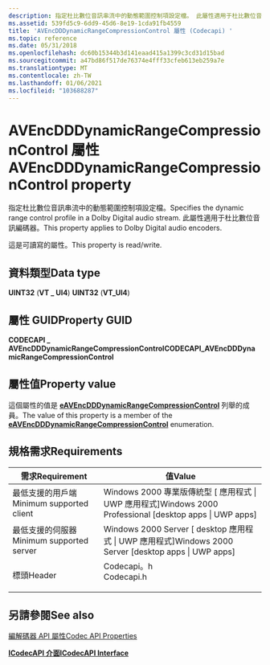 ```yaml
---
description: 指定杜比數位音訊串流中的動態範圍控制項設定檔。 此屬性適用于杜比數位音訊編碼器。
ms.assetid: 539fd5c9-6dd9-45d6-8e19-1cda91fb4559
title: 'AVEncDDDynamicRangeCompressionControl 屬性 (Codecapi) '
ms.topic: reference
ms.date: 05/31/2018
ms.openlocfilehash: dc60b15344b3d141eaad415a1399c3cd31d15bad
ms.sourcegitcommit: a47bd86f517de76374e4fff33cfeb613eb259a7e
ms.translationtype: MT
ms.contentlocale: zh-TW
ms.lasthandoff: 01/06/2021
ms.locfileid: "103688287"
---
```

# <a name="avencdddynamicrangecompressioncontrol-property"></a><span data-ttu-id="0bc5b-104">AVEncDDDynamicRangeCompressionControl 屬性</span><span class="sxs-lookup"><span data-stu-id="0bc5b-104">AVEncDDDynamicRangeCompressionControl property</span></span>

<span data-ttu-id="0bc5b-105">指定杜比數位音訊串流中的動態範圍控制項設定檔。</span><span class="sxs-lookup"><span data-stu-id="0bc5b-105">Specifies the dynamic range control profile in a Dolby Digital audio stream.</span></span> <span data-ttu-id="0bc5b-106">此屬性適用于杜比數位音訊編碼器。</span><span class="sxs-lookup"><span data-stu-id="0bc5b-106">This property applies to Dolby Digital audio encoders.</span></span>

<span data-ttu-id="0bc5b-107">這是可讀寫的屬性。</span><span class="sxs-lookup"><span data-stu-id="0bc5b-107">This property is read/write.</span></span>

## <a name="data-type"></a><span data-ttu-id="0bc5b-108">資料類型</span><span class="sxs-lookup"><span data-stu-id="0bc5b-108">Data type</span></span>

<span data-ttu-id="0bc5b-109">**UINT32** (**VT \_ UI4**) </span><span class="sxs-lookup"><span data-stu-id="0bc5b-109">**UINT32** (**VT\_UI4**)</span></span>

## <a name="property-guid"></a><span data-ttu-id="0bc5b-110">屬性 GUID</span><span class="sxs-lookup"><span data-stu-id="0bc5b-110">Property GUID</span></span>

<span data-ttu-id="0bc5b-111">**CODECAPI \_ AVEncDDDynamicRangeCompressionControl**</span><span class="sxs-lookup"><span data-stu-id="0bc5b-111">**CODECAPI\_AVEncDDDynamicRangeCompressionControl**</span></span>

## <a name="property-value"></a><span data-ttu-id="0bc5b-112">屬性值</span><span class="sxs-lookup"><span data-stu-id="0bc5b-112">Property value</span></span>

<span data-ttu-id="0bc5b-113">這個屬性的值是 [**eAVEncDDDynamicRangeCompressionControl**](/windows/win32/api/codecapi/ne-codecapi-eavencdddynamicrangecompressioncontrol) 列舉的成員。</span><span class="sxs-lookup"><span data-stu-id="0bc5b-113">The value of this property is a member of the [**eAVEncDDDynamicRangeCompressionControl**](/windows/win32/api/codecapi/ne-codecapi-eavencdddynamicrangecompressioncontrol) enumeration.</span></span>

## <a name="requirements"></a><span data-ttu-id="0bc5b-114">規格需求</span><span class="sxs-lookup"><span data-stu-id="0bc5b-114">Requirements</span></span>



| <span data-ttu-id="0bc5b-115">需求</span><span class="sxs-lookup"><span data-stu-id="0bc5b-115">Requirement</span></span> | <span data-ttu-id="0bc5b-116">值</span><span class="sxs-lookup"><span data-stu-id="0bc5b-116">Value</span></span> |
|-------------------------------------|---------------------------------------------------------------------------------------|
| <span data-ttu-id="0bc5b-117">最低支援的用戶端</span><span class="sxs-lookup"><span data-stu-id="0bc5b-117">Minimum supported client</span></span><br/> | <span data-ttu-id="0bc5b-118">Windows 2000 專業版傳統型 \[ 應用程式 \| UWP 應用程式\]</span><span class="sxs-lookup"><span data-stu-id="0bc5b-118">Windows 2000 Professional \[desktop apps \| UWP apps\]</span></span><br/>                     |
| <span data-ttu-id="0bc5b-119">最低支援的伺服器</span><span class="sxs-lookup"><span data-stu-id="0bc5b-119">Minimum supported server</span></span><br/> | <span data-ttu-id="0bc5b-120">Windows 2000 Server \[ desktop 應用程式 \| UWP 應用程式\]</span><span class="sxs-lookup"><span data-stu-id="0bc5b-120">Windows 2000 Server \[desktop apps \| UWP apps\]</span></span><br/>                           |
| <span data-ttu-id="0bc5b-121">標頭</span><span class="sxs-lookup"><span data-stu-id="0bc5b-121">Header</span></span><br/>                   | <dl> <span data-ttu-id="0bc5b-122"><dt>Codecapi。h</dt></span><span class="sxs-lookup"><span data-stu-id="0bc5b-122"><dt>Codecapi.h</dt></span></span> </dl> |



## <a name="see-also"></a><span data-ttu-id="0bc5b-123">另請參閱</span><span class="sxs-lookup"><span data-stu-id="0bc5b-123">See also</span></span>

<dl> <dt>

[<span data-ttu-id="0bc5b-124">編解碼器 API 屬性</span><span class="sxs-lookup"><span data-stu-id="0bc5b-124">Codec API Properties</span></span>](codec-api-properties.md)
</dt> <dt>

[<span data-ttu-id="0bc5b-125">**ICodecAPI 介面**</span><span class="sxs-lookup"><span data-stu-id="0bc5b-125">**ICodecAPI Interface**</span></span>](/windows/desktop/api/Strmif/nn-strmif-icodecapi)
</dt> </dl>

 

